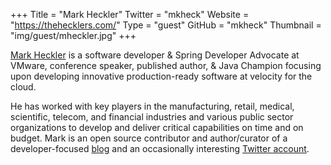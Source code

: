 +++
Title = "Mark Heckler"
Twitter = "mkheck"
Website = "https://thehecklers.com/"
Type = "guest"
GitHub = "mkheck"
Thumbnail = "img/guest/mheckler.jpg"
+++

[Mark Heckler](https://thehecklers.com/) is a software developer & Spring Developer Advocate at VMware, conference speaker, published author, & Java Champion focusing upon developing innovative production-ready software at velocity for the cloud.

He has worked with key players in the manufacturing, retail, medical, scientific, telecom, and financial industries and various public sector organizations to develop and deliver critical capabilities on time and on budget. Mark is an open source contributor and author/curator of a developer-focused [blog](https://www.thehecklers.com) and an occasionally interesting [Twitter account](https://twitter.com/mkheck).
